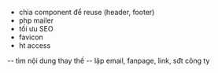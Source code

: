 - chia component để reuse (header, footer)
- php mailer
- tối ưu SEO
- favicon
- ht access

-- tìm nội dung thay thế
-- lập email, fanpage, link, sđt công ty
